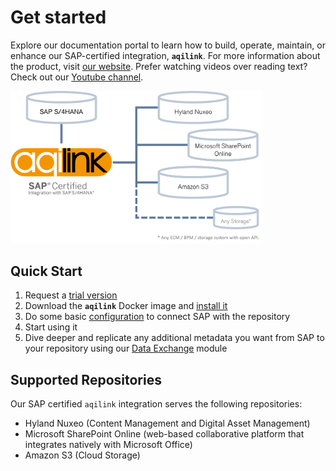 # Get started


Explore our documentation portal to learn how to build, operate, maintain, or enhance our SAP-certified integration, **`aqilink`**. For more information about the product, visit [our website](https://aqipro.com). Prefer watching videos over reading text? Check out our [Youtube channel](https://www.youtube.com/@aqipro).

   <img src="_media/architecture_1.png" width="80%" border="0" alt="aqipro - High Level Architecture"/>


## Quick Start
1) Request a [trial version](https://try.aqipro.com)
2) Download the **`aqilink`** Docker image and [install it](./installation/)
3) Do some basic [configuration](./configuration/) to connect SAP with the repository
4) Start using it
5) Dive deeper and replicate any additional metadata you want from SAP to your repository using our [Data Exchange](/docs/aqishare/) module


## Supported Repositories 
Our SAP certified `aqilink` integration serves the following repositories: 
* Hyland Nuxeo (Content Management and Digital Asset Management)
* Microsoft SharePoint Online (web-based collaborative platform that integrates natively with Microsoft Office)
* Amazon S3 (Cloud Storage)